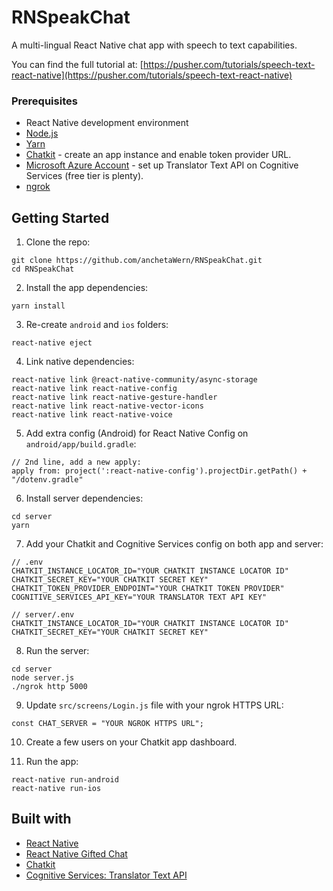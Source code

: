 # RNSpeakChat
A multi-lingual React Native chat app with speech to text capabilities.

You can find the full tutorial at: [https://pusher.com/tutorials/speech-text-react-native](https://pusher.com/tutorials/speech-text-react-native)

### Prerequisites

-   React Native development environment
-   [Node.js](https://nodejs.org/en/)
-   [Yarn](https://yarnpkg.com/en/)
-   [Chatkit](https://pusher.com/chatkit) - create an app instance and enable token provider URL.
-   [Microsoft Azure Account](https://azure.microsoft.com/en-in/free/) - set up Translator Text API on Cognitive Services (free tier is plenty).
-   [ngrok](https://ngrok.com/)

## Getting Started

1.  Clone the repo:

```
git clone https://github.com/anchetaWern/RNSpeakChat.git
cd RNSpeakChat
```

2.  Install the app dependencies:

```
yarn install
```

3. Re-create `android` and `ios` folders:

```
react-native eject
```

4. Link native dependencies:

```
react-native link @react-native-community/async-storage
react-native link react-native-config
react-native link react-native-gesture-handler
react-native link react-native-vector-icons 
react-native link react-native-voice
```

5. Add extra config (Android) for React Native Config on `android/app/build.gradle`:

```
// 2nd line, add a new apply:
apply from: project(':react-native-config').projectDir.getPath() + "/dotenv.gradle"
```

6. Install server dependencies:

```
cd server
yarn
```

7. Add your Chatkit and Cognitive Services config on both app and server:

```
// .env
CHATKIT_INSTANCE_LOCATOR_ID="YOUR CHATKIT INSTANCE LOCATOR ID"
CHATKIT_SECRET_KEY="YOUR CHATKIT SECRET KEY"
CHATKIT_TOKEN_PROVIDER_ENDPOINT="YOUR CHATKIT TOKEN PROVIDER"
COGNITIVE_SERVICES_API_KEY="YOUR TRANSLATOR TEXT API KEY"
```

```
// server/.env
CHATKIT_INSTANCE_LOCATOR_ID="YOUR CHATKIT INSTANCE LOCATOR ID"
CHATKIT_SECRET_KEY="YOUR CHATKIT SECRET KEY"
```

8. Run the server:

```
cd server
node server.js
./ngrok http 5000
```

9. Update `src/screens/Login.js` file with your ngrok HTTPS URL:

```
const CHAT_SERVER = "YOUR NGROK HTTPS URL";
```

10. Create a few users on your Chatkit app dashboard.

11. Run the app:

```
react-native run-android
react-native run-ios
```

## Built with

- [React Native](http://facebook.github.io/react-native/)
- [React Native Gifted Chat](https://github.com/FaridSafi/react-native-gifted-chat)
- [Chatkit](https://pusher.com/chatkit)
- [Cognitive Services: Translator Text API](https://docs.microsoft.com/en-us/azure/cognitive-services/translator/)
